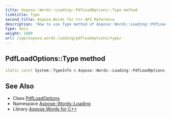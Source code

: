 ```yaml
---
title: Aspose::Words::Loading::PdfLoadOptions::Type method
linktitle: Type
second_title: Aspose.Words for C++ API Reference
description: 'How to use Type method of Aspose::Words::Loading::PdfLoadOptions class in C++.'
type: docs
weight: 1000
url: /cpp/aspose.words.loading/pdfloadoptions/type/
---
```

## PdfLoadOptions::Type method




```cpp
static const System::TypeInfo & Aspose::Words::Loading::PdfLoadOptions::Type()
```

## See Also

* Class [PdfLoadOptions](../)
* Namespace [Aspose::Words::Loading](../../)
* Library [Aspose.Words for C++](../../../)
